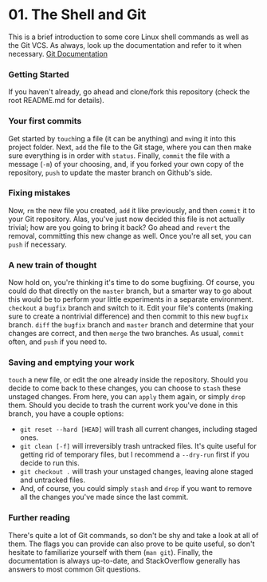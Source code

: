# 01. The Shell and Git
This is a brief introduction to some core Linux shell commands as well as the Git VCS.
As always, look up the documentation and refer to it when necessary.
[Git Documentation](https://git-scm.com/documentation)

### Getting Started
If you haven't already, go ahead and clone/fork this repository (check the root README.md for details).

### Your first commits
Get started by ```touch```ing a file (it can be anything) and ```mv```ing it into this project folder.
Next, ```add``` the file to the Git stage, where you can then make sure everything is in order with ```status```.
Finally, ```commit``` the file with a message (`-m`) of your choosing, and, if you forked your own copy of the repository, ```push```
to update the master branch on Github's side.

### Fixing mistakes
Now, ```rm``` the new file you created, ```add``` it like previously, and then ```commit``` it to your Git repository.
Alas, you've just now decided this file is not actually trivial; how are you going to bring it back? Go ahead and ```revert```
the removal, committing this new change as well. Once you're all set, you can ```push``` if necessary.

### A new train of thought
Now hold on, you're thinking it's time to do some bugfixing. Of course, you could do that directly on the ```master``` branch,
but a smarter way to go about this would be to perform your little experiments in a separate environment. ```checkout``` a
```bugfix``` branch and switch to it. Edit your file's contents (making sure to create a nontrivial difference) and then commit
to this new ```bugfix``` branch. ```diff``` the ```bugfix``` branch and ```master``` branch and determine that your changes are
correct, and then ```merge``` the two branches. As usual, ```commit``` often, and ```push``` if you need to.

### Saving and emptying your work
```touch``` a new file, or edit the one already inside the repository. Should you decide to come back to these changes, you can
choose to ```stash``` these unstaged changes. From here, you can ```apply``` them again, or simply ```drop``` them. Should you
decide to trash the current work you've done in this branch, you have a couple options:
* ```git reset --hard [HEAD]``` will trash all current changes, including staged ones.
* ```git clean [-f]``` will irreversibly trash untracked files. It's quite useful for getting rid of temporary files,
but I recommend a ```--dry-run``` first if you decide to run this.
* ```git checkout .``` will trash your unstaged changes, leaving alone staged and untracked files.
* And, of course, you could simply ```stash``` and ```drop``` if you want to remove all the changes you've made since the last
commit.

### Further reading
There's quite a lot of Git commands, so don't be shy and take a look at all of them. The flags you can provide can also prove to be
quite useful, so don't hesitate to familiarize yourself with them (```man git```). Finally, the documentation is always up-to-date, and StackOverflow
generally has answers to most common Git questions.
